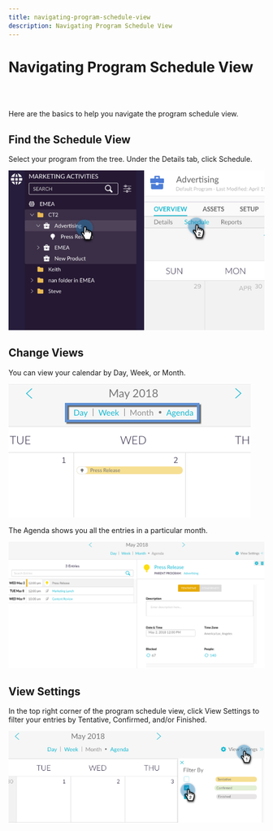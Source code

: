 ```yaml
---
title: navigating-program-schedule-view
description: Navigating Program Schedule View
---
```


# Navigating Program Schedule View

<br>&nbsp;

Here are the basics to help you navigate the program schedule view.

## Find the Schedule View

Select your program from the tree. Under the Details tab, click Schedule.

   ![Image One](/help/sky/assets/program-schedule-view/navigating-program-schedule-view/navigating-program-schedule-view-1.png)

## Change Views

You can view your calendar by Day, Week, or Month.

   ![Image Two](/help/sky/assets/program-schedule-view/navigating-program-schedule-view/navigating-program-schedule-view-2.png)

The Agenda shows you all the entries in a particular month.

   ![Image Three](/help/sky/assets/program-schedule-view/navigating-program-schedule-view/navigating-program-schedule-view-3.png)

## View Settings

In the top right corner of the program schedule view, click View Settings to filter your entries by Tentative, Confirmed, and/or Finished.

   ![Image Four](/help/sky/assets/program-schedule-view/navigating-program-schedule-view/navigating-program-schedule-view-4.png)
